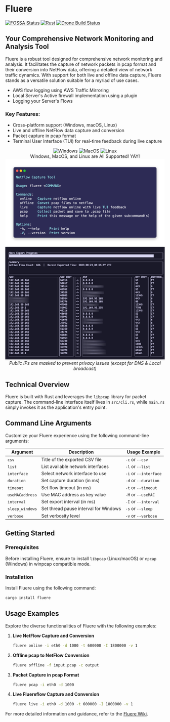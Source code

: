 # Fluere

[![FOSSA Status](https://app.fossa.com/api/projects/git%2Bgithub.com%2FSkuldNorniern%2Ffluere.svg?type=shield)](https://app.fossa.com/projects/git%2Bgithub.com%2FSkuldNorniern%2Ffluere?ref=badge_shield)
[![Rust](https://github.com/SkuldNorniern/fluere/actions/workflows/rust.yml/badge.svg)](https://github.com/SkuldNorniern/fluere/actions/workflows/rust.yml)
[![Drone Build Status](https://drone.nornity.com/api/badges/SkuldNorniern/fluere/status.svg)](https://drone.nornity.com/SkuldNorniern/fluere)

## Your Comprehensive Network Monitoring and Analysis Tool

Fluere is a robust tool designed for comprehensive network monitoring and analysis. It facilitates the capture of network packets in pcap format and their conversion into NetFlow data, offering a detailed view of network traffic dynamics. With support for both live and offline data capture, Fluere stands as a versatile solution suitable for a myriad of use cases. 

- AWS flow logging using AWS Traffic Mirroring
- Local Server's Active firewall implementation using a plugin
- Logging your Server's Flows 

### Key Features:
- Cross-platform support (Windows, macOS, Linux)
- Live and offline NetFlow data capture and conversion
- Packet capture in pcap format
- Terminal User Interface (TUI) for real-time feedback during live capture

<div align="center">
  <img alt="Windows" src="https://img.shields.io/badge/Windows-0078D6?style=for-the-badge&logo=windows&logoColor=white"/>
  <img alt="MacOS" src="https://img.shields.io/badge/mac%20os-000000?style=for-the-badge&logo=macos&logoColor=F0F0F0"/>
  <img alt="Linux" src="https://img.shields.io/badge/Linux-FCC624?style=for-the-badge&logo=linux&logoColor=black"/>
  <br>
  Windows, MacOS, and Linux are All Supported! YAY!
</div>

<div align="center">
    <img src="https://github.com/SkuldNorniern/fluere/blob/main/images/help_image.png" alt="Help Image"></img>
    <img src="https://github.com/SkuldNorniern/fluere/blob/main/images/TUI Screen.png" alt="TUI Screen"></img>
    <br>
    <i>Public IPs are masked to prevent privacy issues (except for DNS & Local broadcast)</i>
</div>

## Technical Overview

Fluere is built with Rust and leverages the `libpcap` library for packet capture. The command-line interface itself lives in `src/cli.rs`, while `main.rs` simply invokes it as the application's entry point.

## Command Line Arguments

Customize your Fluere experience using the following command-line arguments:

| Argument       | Description                          | Usage Example          |
|----------------|--------------------------------------|------------------------|
| `csv`          | Title of the exported CSV file       | `-c` or `--csv`        |
| `list`         | List available network interfaces    | `-l` or `--list`       |
| `interface`    | Select network interface to use      | `-i` or `--interface`  |
| `duration`     | Set capture duration (in ms)         | `-d` or `--duration`   |
| `timeout`      | Set flow timeout (in ms)             | `-t` or `--timeout`    |
| `useMACaddress`| Use MAC address as key value         | `-M` or `--useMAC`     |
| `interval`     | Set export interval (in ms)          | `-I` or `--interval`   |
| `sleep_windows`| Set thread pause interval for Windows| `-s` or `--sleep`      |
| `verbose`      | Set verbosity level                  | `-v` or `--verbose`    |

## Getting Started

### Prerequisites

Before installing Fluere, ensure to install `libpcap` (Linux/macOS) or `npcap` (Windows) in winpcap compatible mode.

### Installation

Install Fluere using the following command:

```sh
cargo install fluere
```

## Usage Examples

Explore the diverse functionalities of Fluere with the following examples:

1. **Live NetFlow Capture and Conversion**
   ```sh
   fluere online -i eth0 -d 1000 -t 600000 -I 1800000 -v 1
   ```

2. **Offline pcap to NetFlow Conversion**
   ```sh
   fluere offline -f input.pcap -c output
   ```

3. **Packet Capture in pcap Format**
   ```sh
   fluere pcap -i eth0 -d 1000
   ```

4. **Live Fluereflow Capture and Conversion**
   ```sh
   fluere live -i eth0 -d 1000 -t 600000 -I 1800000 -v 1
   ```

For more detailed information and guidance, refer to the [Fluere Wiki](https://github.com/SkuldNorniern/fluere/wiki).
